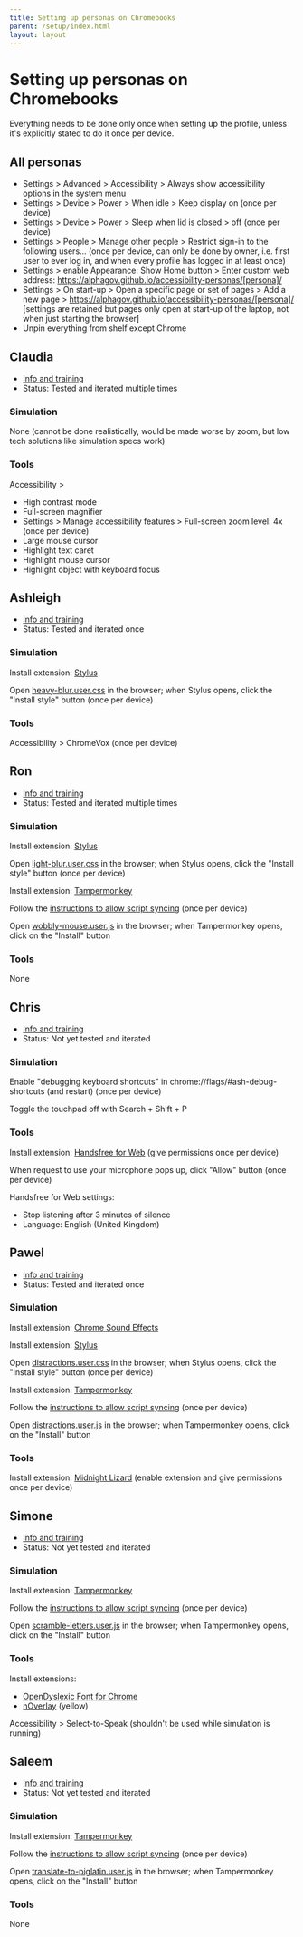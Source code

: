 ```yaml
---
title: Setting up personas on Chromebooks
parent: /setup/index.html
layout: layout
---
```


Setting up personas on Chromebooks
==================================

Everything needs to be done only once when setting up the profile, unless it's explicitly stated to do it once per device.


All personas
------------

* Settings > Advanced > Accessibility > Always show accessibility options in the system menu
* Settings > Device > Power > When idle > Keep display on (once per device)
* Settings > Device > Power > Sleep when lid is closed > off (once per device)
* Settings > People > Manage other people > Restrict sign-in to the following users... (once per device, can only be done by owner, i.e. first user to ever log in, and when every profile has logged in at least once)
* Settings > enable Appearance: Show Home button > Enter custom web address: https://alphagov.github.io/accessibility-personas/[persona]/
* Settings > On start-up > Open a specific page or set of pages > Add a new page > https://alphagov.github.io/accessibility-personas/[persona]/ [settings are retained but pages only open at start-up of the laptop, not when just starting the browser]
* Unpin everything from shelf except Chrome





Claudia
-------

* [Info and training](../claudia/)
* Status: Tested and iterated multiple times

### Simulation

None (cannot be done realistically, would be made worse by zoom, but low tech solutions like simulation specs work)

### Tools

Accessibility >

* High contrast mode
* Full-screen magnifier
* Settings > Manage accessibility features > Full-screen zoom level: 4x (once per device)
* Large mouse cursor
* Highlight text caret
* Highlight mouse cursor
* Highlight object with keyboard focus





Ashleigh
--------

* [Info and training](../ashleigh/)
* Status: Tested and iterated once

### Simulation

Install extension: [Stylus](https://chrome.google.com/webstore/detail/stylus/clngdbkpkpeebahjckkjfobafhncgmne)

Open [heavy-blur.user.css](raw_assets/heavy-blur.user.css) in the browser; when Stylus opens, click the "Install style" button (once per device)

### Tools

Accessibility > ChromeVox (once per device)





Ron
---

* [Info and training](../ron/)
* Status: Tested and iterated multiple times

### Simulation

Install extension: [Stylus](https://chrome.google.com/webstore/detail/stylus/clngdbkpkpeebahjckkjfobafhncgmne)

Open [light-blur.user.css](raw_assets/light-blur.user.css) in the browser; when Stylus opens, click the "Install style" button (once per device)

Install extension: [Tampermonkey](https://chrome.google.com/webstore/detail/tampermonkey/dhdgffkkebhmkfjojejmpbldmpobfkfo)

Follow the [instructions to allow script syncing](https://tampermonkey.net/faq.php?ext=dhdg#Q105) (once per device)

Open [wobbly-mouse.user.js](raw_assets/wobbly-mouse.user.js) in the browser; when Tampermonkey opens, click on the "Install" button

### Tools

None





Chris
-----

* [Info and training](../chris/)
* Status: Not yet tested and iterated

### Simulation

Enable "debugging keyboard shortcuts" in chrome://flags/#ash-debug-shortcuts (and restart) (once per device)

Toggle the touchpad off with Search + Shift + P

### Tools

Install extension: [Handsfree for Web](https://chrome.google.com/webstore/detail/handsfree-for-web-voice-c/ldfboinpfdahkgnljbkohgimhimmafip) (give permissions once per device)

When request to use your microphone pops up, click "Allow" button (once per device)

Handsfree for Web settings:

* Stop listening after 3 minutes of silence
* Language: English (United Kingdom)





Pawel
-----

* [Info and training](../pawel/)
* Status: Tested and iterated once

### Simulation

Install extension: [Chrome Sound Effects](https://chrome.google.com/webstore/detail/chrome-sound-effects/oekengelpdnkfopdkkphkmaacfanbnla)

Install extension: [Stylus](https://chrome.google.com/webstore/detail/stylus/clngdbkpkpeebahjckkjfobafhncgmne)

Open [distractions.user.css](raw_assets/distractions.user.css) in the browser; when Stylus opens, click the "Install style" button (once per device)

Install extension: [Tampermonkey](https://chrome.google.com/webstore/detail/tampermonkey/dhdgffkkebhmkfjojejmpbldmpobfkfo)

Follow the [instructions to allow script syncing](https://tampermonkey.net/faq.php?ext=dhdg#Q105) (once per device)

Open [distractions.user.js](raw_assets/distractions.user.js) in the browser; when Tampermonkey opens, click on the "Install" button

### Tools

Install extension: [Midnight Lizard](https://chrome.google.com/webstore/detail/midnight-lizard/pbnndmlekkboofhnbonilimejonapojg) (enable extension and give permissions once per device)





Simone
------

* [Info and training](../simone/)
* Status: Not yet tested and iterated

### Simulation

Install extension: [Tampermonkey](https://chrome.google.com/webstore/detail/tampermonkey/dhdgffkkebhmkfjojejmpbldmpobfkfo)

Follow the [instructions to allow script syncing](https://tampermonkey.net/faq.php?ext=dhdg#Q105) (once per device)

Open [scramble-letters.user.js](raw_assets/scramble-letters.user.js) in the browser; when Tampermonkey opens, click on the "Install" button

### Tools

Install extensions:

* [OpenDyslexic Font for Chrome](https://chrome.google.com/webstore/detail/opendyslexic-font-for-chr/cdnapgfjopgaggbmfgbiinmmbdcglnam)
* [nOverlay](https://chrome.google.com/webstore/detail/noverlay/clhfmmanmdkmblpljegdibilonemohdo) (yellow)

Accessibility > Select-to-Speak (shouldn't be used while simulation is running)





Saleem
------

* [Info and training](../saleem/)
* Status: Not yet tested and iterated

### Simulation

Install extension: [Tampermonkey](https://chrome.google.com/webstore/detail/tampermonkey/dhdgffkkebhmkfjojejmpbldmpobfkfo)

Follow the [instructions to allow script syncing](https://tampermonkey.net/faq.php?ext=dhdg#Q105) (once per device)

Open [translate-to-piglatin.user.js](raw_assets/translate-to-piglatin.user.js) in the browser; when Tampermonkey opens, click on the "Install" button

### Tools

None

